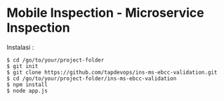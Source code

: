 # Mobile Inspection - Microservice Inspection

Instalasi :

```
$ cd /go/to/your/project-folder
$ git init
$ git clone https://github.com/tapdevops/ins-ms-ebcc-validation.git
$ cd /go/to/your/project-folder/ins-ms-ebcc-validation
$ npm install
$ node app.js
```